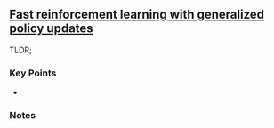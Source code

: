 ## [Fast reinforcement learning with generalized policy updates](https://www.pnas.org/content/early/2020/08/13/1907370117)

TLDR; 

### Key Points
- 

### Notes